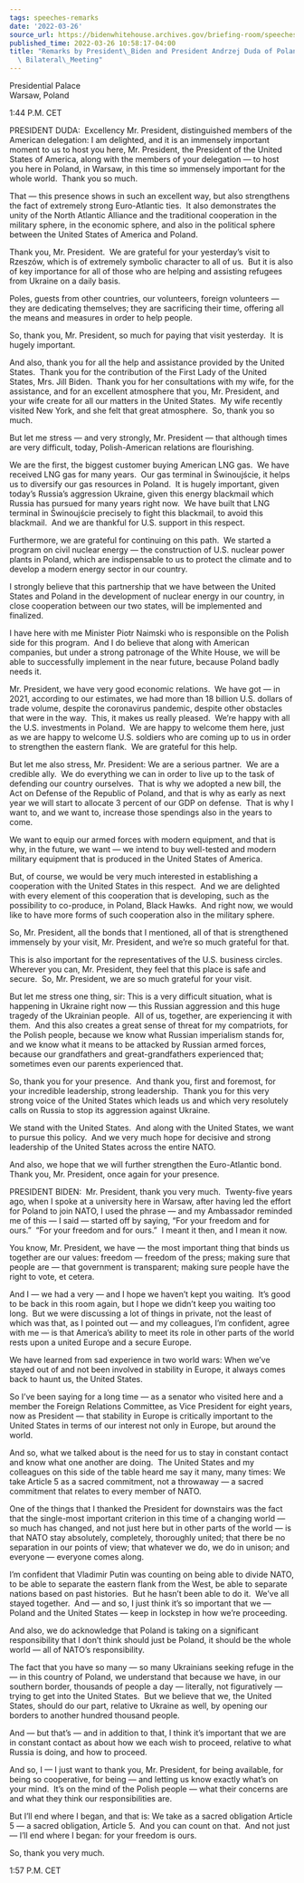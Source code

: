 ```yaml
---
tags: speeches-remarks
date: '2022-03-26'
source_url: https://bidenwhitehouse.archives.gov/briefing-room/speeches-remarks/2022/03/26/remarks-by-president-biden-and-president-andrzej-duda-of-poland-before-expanded-bilateral-meeting/
published_time: 2022-03-26 10:58:17-04:00
title: "Remarks by President\_Biden and President Andrzej Duda of Poland Before Expanded\
  \ Bilateral\_Meeting"
---
```

 
Presidential Palace  
Warsaw, Poland

1:44 P.M. CET

PRESIDENT DUDA:  Excellency Mr. President, distinguished members of the
American delegation: I am delighted, and it is an immensely important
moment to us to host you here, Mr. President, the President of the
United States of America, along with the members of your delegation — to
host you here in Poland, in Warsaw, in this time so immensely important
for the whole world.  Thank you so much.

That — this presence shows in such an excellent way, but also
strengthens the fact of extremely strong Euro-Atlantic ties.  It also
demonstrates the unity of the North Atlantic Alliance and the
traditional cooperation in the military sphere, in the economic sphere,
and also in the political sphere between the United States of America
and Poland.

Thank you, Mr. President.  We are grateful for your yesterday’s visit to
Rzeszów, which is of extremely symbolic character to all of us.  But it
is also of key importance for all of those who are helping and assisting
refugees from Ukraine on a daily basis.  

Poles, guests from other countries, our volunteers, foreign volunteers —
they are dedicating themselves; they are sacrificing their time,
offering all the means and measures in order to help people. 

So, thank you, Mr. President, so much for paying that visit yesterday. 
It is hugely important. 

And also, thank you for all the help and assistance provided by the
United States.  Thank you for the contribution of the First Lady of the
United States, Mrs. Jill Biden.  Thank you for her consultations with my
wife, for the assistance, and for an excellent atmosphere that you, Mr.
President, and your wife create for all our matters in the United
States.  My wife recently visited New York, and she felt that great
atmosphere.  So, thank you so much.

But let me stress — and very strongly, Mr. President — that although
times are very difficult, today, Polish-American relations are
flourishing. 

We are the first, the biggest customer buying American LNG gas.  We have
received LNG gas for many years.  Our gas terminal in Świnoujście, it
helps us to diversify our gas resources in Poland.  It is hugely
important, given today’s Russia’s aggression Ukraine, given this energy
blackmail which Russia has pursued for many years right now.  We have
built that LNG terminal in Świnoujście precisely to fight this
blackmail, to avoid this blackmail.  And we are thankful for U.S.
support in this respect.

Furthermore, we are grateful for continuing on this path.  We started a
program on civil nuclear energy — the construction of U.S. nuclear power
plants in Poland, which are indispensable to us to protect the climate
and to develop a modern energy sector in our country. 

I strongly believe that this partnership that we have between the United
States and Poland in the development of nuclear energy in our country,
in close cooperation between our two states, will be implemented and
finalized. 

I have here with me Minister Piotr Naimski who is responsible on the
Polish side for this program.  And I do believe that along with American
companies, but under a strong patronage of the White House, we will be
able to successfully implement in the near future, because Poland badly
needs it.

Mr. President, we have very good economic relations.  We have got — in
2021, according to our estimates, we had more than 18 billion U.S.
dollars of trade volume, despite the coronavirus pandemic, despite other
obstacles that were in the way.  This, it makes us really pleased. 
We’re happy with all the U.S. investments in Poland.  We are happy to
welcome them here, just as we are happy to welcome U.S. soldiers who are
coming up to us in order to strengthen the eastern flank.  We are
grateful for this help. 

But let me also stress, Mr. President: We are a serious partner.  We are
a credible ally.  We do everything we can in order to live up to the
task of defending our country ourselves.  That is why we adopted a new
bill, the Act on Defense of the Republic of Poland, and that is why as
early as next year we will start to allocate 3 percent of our GDP on
defense.  That is why I want to, and we want to, increase those
spendings also in the years to come. 

We want to equip our armed forces with modern equipment, and that is
why, in the future, we want — we intend to buy well-tested and modern
military equipment that is produced in the United States of America.

But, of course, we would be very much interested in establishing a
cooperation with the United States in this respect.  And we are
delighted with every element of this cooperation that is developing,
such as the possibility to co-produce, in Poland, Black Hawks.  And
right now, we would like to have more forms of such cooperation also in
the military sphere.

So, Mr. President, all the bonds that I mentioned, all of that is
strengthened immensely by your visit, Mr. President, and we’re so much
grateful for that. 

This is also important for the representatives of the U.S. business
circles.  Wherever you can, Mr. President, they feel that this place is
safe and secure.  So, Mr. President, we are so much grateful for your
visit.

But let me stress one thing, sir: This is a very difficult situation,
what is happening in Ukraine right now — this Russian aggression and
this huge tragedy of the Ukrainian people.  All of us, together, are
experiencing it with them.  And this also creates a great sense of
threat for my compatriots, for the Polish people, because we know what
Russian imperialism stands for, and we know what it means to be attacked
by Russian armed forces, because our grandfathers and great-grandfathers
experienced that; sometimes even our parents experienced that. 

So, thank you for your presence.  And thank you, first and foremost, for
your incredible leadership, strong leadership.  Thank you for this very
strong voice of the United States which leads us and which very
resolutely calls on Russia to stop its aggression against Ukraine.

We stand with the United States.  And along with the United States, we
want to pursue this policy.  And we very much hope for decisive and
strong leadership of the United States across the entire NATO. 

And also, we hope that we will further strengthen the Euro-Atlantic
bond.  Thank you, Mr. President, once again for your presence.

PRESIDENT BIDEN:  Mr. President, thank you very much.  Twenty-five years
ago, when I spoke at a university here in Warsaw, after having led the
effort for Poland to join NATO, I used the phrase — and my Ambassador
reminded me of this — I said — started off by saying, “For your freedom
and for ours.”  “For your freedom and for ours.”  I meant it then, and I
mean it now. 

You know, Mr. President, we have — the most important thing that binds
us together are our values: freedom — freedom of the press; making sure
that people are — that government is transparent; making sure people
have the right to vote, et cetera. 

And I — we had a very — and I hope we haven’t kept you waiting.  It’s
good to be back in this room again, but I hope we didn’t keep you
waiting too long.  But we were discussing a lot of things in private,
not the least of which was that, as I pointed out — and my colleagues,
I’m confident, agree with me — is that America’s ability to meet its
role in other parts of the world rests upon a united Europe and a secure
Europe. 

We have learned from sad experience in two world wars: When we’ve stayed
out of and not been involved in stability in Europe, it always comes
back to haunt us, the United States.  

So I’ve been saying for a long time — as a senator who visited here and
a member the Foreign Relations Committee, as Vice President for eight
years, now as President — that stability in Europe is critically
important to the United States in terms of our interest not only in
Europe, but around the world. 

And so, what we talked about is the need for us to stay in constant
contact and know what one another are doing.  The United States and my
colleagues on this side of the table heard me say it many, many times:
We take Article 5 as a sacred commitment, not a throwaway — a sacred
commitment that relates to every member of NATO. 

One of the things that I thanked the President for downstairs was the
fact that the single-most important criterion in this time of a changing
world — so much has changed, and not just here but in other parts of the
world — is that NATO stay absolutely, completely, thoroughly united;
that there be no separation in our points of view; that whatever we do,
we do in unison; and everyone — everyone comes along.

I’m confident that Vladimir Putin was counting on being able to divide
NATO, to be able to separate the eastern flank from the West, be able to
separate nations based on past histories.  But he hasn’t been able to do
it.  We’ve all stayed together.  And — and so, I just think it’s so
important that we — Poland and the United States — keep in lockstep in
how we’re proceeding. 

And also, we do acknowledge that Poland is taking on a significant
responsibility that I don’t think should just be Poland, it should be
the whole world — all of NATO’s responsibility.  

The fact that you have so many — so many Ukrainians seeking refuge in
the — in this country of Poland, we understand that because we have, in
our southern border, thousands of people a day — literally, not
figuratively — trying to get into the United States.  But we believe
that we, the United States, should do our part, relative to Ukraine as
well, by opening our borders to another hundred thousand people. 

And — but that’s — and in addition to that, I think it’s important that
we are in constant contact as about how we each wish to proceed,
relative to what Russia is doing, and how to proceed.

And so, I — I just want to thank you, Mr. President, for being
available, for being so cooperative, for being — and letting us know
exactly what’s on your mind.  It’s on the mind of the Polish people —
what their concerns are and what they think our responsibilities are. 

But I’ll end where I began, and that is: We take as a sacred obligation
Article 5 — a sacred obligation, Article 5.  And you can count on that. 
And not just — I’ll end where I began: for your freedom is ours.  

So, thank you very much. 

1:57 P.M. CET
